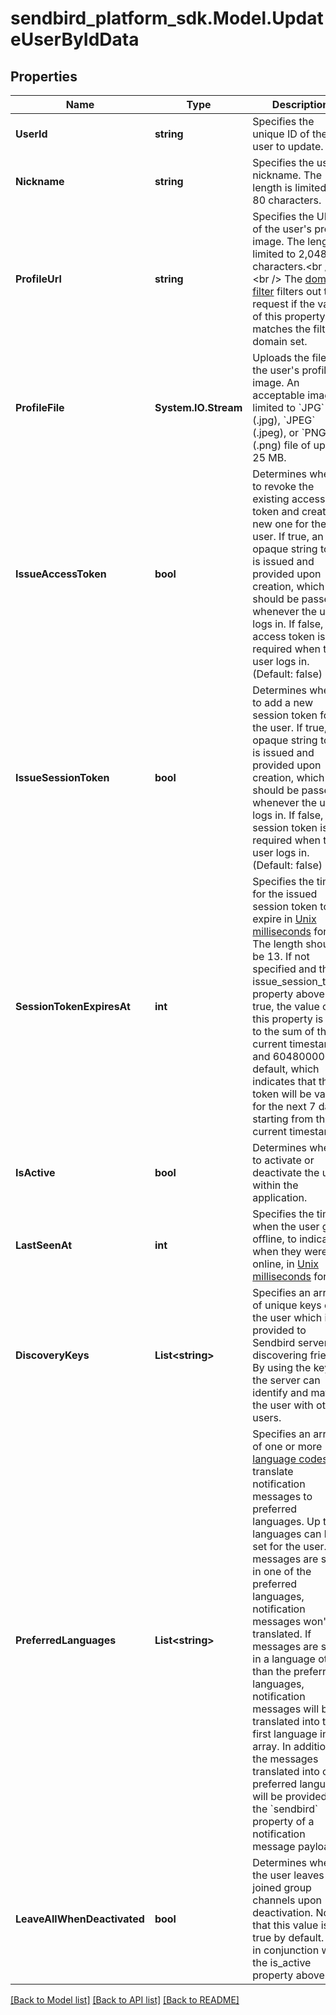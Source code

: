 
# sendbird_platform_sdk.Model.UpdateUserByIdData

## Properties

Name | Type | Description | Notes
------------ | ------------- | ------------- | -------------
**UserId** | **string** | Specifies the unique ID of the user to update. | 
**Nickname** | **string** | Specifies the user&#39;s nickname. The length is limited to 80 characters. | 
**ProfileUrl** | **string** | Specifies the URL of the user&#39;s profile image. The length is limited to 2,048 characters.&lt;br /&gt;&lt;br /&gt; The [domain filter](/docs/chat/v3/platform-api/guides/filter-and-moderation#2-domain-filter) filters out the request if the value of this property matches the filter&#39;s domain set. | 
**ProfileFile** | **System.IO.Stream** | Uploads the file of the user&#39;s profile image. An acceptable image is limited to &#x60;JPG&#x60; (.jpg), &#x60;JPEG&#x60; (.jpeg), or &#x60;PNG&#x60; (.png) file of up to 25 MB. | [optional] 
**IssueAccessToken** | **bool** | Determines whether to revoke the existing access token and create a new one for the user. If true, an opaque string token is issued and provided upon creation, which should be passed whenever the user logs in. If false, an access token is not required when the user logs in. (Default: false) | [optional] 
**IssueSessionToken** | **bool** | Determines whether to add a new session token for the user. If true, an opaque string token is issued and provided upon creation, which should be passed whenever the user logs in. If false, a session token is not required when the user logs in. (Default: false) | [optional] 
**SessionTokenExpiresAt** | **int** | Specifies the time for the issued session token to expire in [Unix milliseconds](/docs/chat/v3/platform-api/guides/miscellaneous#2-timestamps) format. The length should be 13. If not specified and the issue_session_token property above is true, the value of this property is set to the sum of the current timestamp and 604800000 by default, which indicates that the token will be valid for the next 7 days starting from the current timestamp. | [optional] 
**IsActive** | **bool** | Determines whether to activate or deactivate the user within the application. | [optional] 
**LastSeenAt** | **int** | Specifies the time when the user goes offline, to indicate when they were last online, in [Unix milliseconds](/docs/chat/v3/platform-api/guides/miscellaneous#2-timestamps) format. | [optional] 
**DiscoveryKeys** | **List&lt;string&gt;** | Specifies an array of unique keys of the user which is provided to Sendbird server for discovering friends. By using the keys, the server can identify and match the user with other users. | [optional] 
**PreferredLanguages** | **List&lt;string&gt;** | Specifies an array of one or more [language codes](/docs/chat/v3/platform-api/guides/miscellaneous#2-language-codes-for-auto-translation) to translate notification messages to preferred languages. Up to 4 languages can be set for the user. If messages are sent in one of the preferred languages, notification messages won&#39;t be translated. If messages are sent in a language other than the preferred languages, notification messages will be translated into the first language in the array. In addition, the messages translated into other preferred languages will be provided in the &#x60;sendbird&#x60; property of a notification message payload. | [optional] 
**LeaveAllWhenDeactivated** | **bool** | Determines whether the user leaves all joined group channels upon deactivation. Note that this value is true by default. Use in conjunction with the is_active property above. | [optional] 

[[Back to Model list]](../README.md#documentation-for-models)
[[Back to API list]](../README.md#documentation-for-api-endpoints)
[[Back to README]](../README.md)

